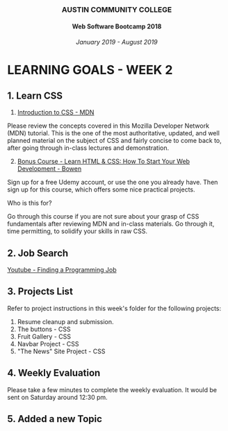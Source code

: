 <center>
 
### AUSTIN COMMUNITY COLLEGE 
#### Web Software Bootcamp 2018
###### January 2019 - August 2019

</center>

# LEARNING GOALS - WEEK 2

## 1. Learn CSS 

  1. [Introduction to CSS - MDN](https://developer.mozilla.org/en-US/docs/Learn/CSS/Introduction_to_CSS)

  Please review the concepts covered in this Mozilla Developer Network (MDN) tutorial.  This is the one of the most authoritative, updated, and well planned material on the subject of CSS and fairly concise to come back to, after going through in-class lectures and demonstration.

  2. [Bonus Course - Learn HTML & CSS: How To Start Your Web Development - Bowen](https://www.udemy.com/how-i-landed-a-web-development-job-earned-5k-freelancing)

  Sign up for a free Udemy account, or use the one you already have.  Then sign up for this course, which offers some nice practical projects.

  Who is this for?

  Go through this course if you are not sure about your grasp of CSS fundamentals after reviewing MDN and in-class materials.  Go through it, time permitting, to solidify your skills in raw CSS.


## 2. Job Search 
    
  [Youtube - Finding a Programming Job](https://youtu.be/6eM0Vgpa9Yo)

## 3. Projects List
  
  Refer to project instructions in this week's folder for the following projects:
  
  1. Resume cleanup and submission.
  2. The buttons - CSS
  3. Fruit Gallery - CSS
  4. Navbar Project - CSS
  5. "The News" Site Project - CSS

## 4. Weekly Evaluation

  Please take a few minutes to complete the weekly evaluation.  It would be
  sent on Saturday around 12:30 pm.
  
## 5. Added a new Topic  
  
